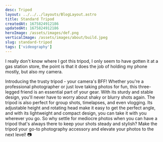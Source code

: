 ```yaml
---
desc: Tripod
layout: ../../../layouts/BlogLayout.astro
title: Standard Tripod
createdAt: 1675824912186
updatedAt: 1675824912186
heroImage: /assets/images/def.png
verticalImage: /assets/images/about/build.jpeg
slug: standard-tripod
tags: ['videography']
---
```


I really don't know where I got this tripod, I only seem to have gotten it at a gas station store, the point is that it does the job of holding my phone mostly, but also my camera.

Introducing the trusty tripod - your camera's BFF! Whether you're a professional photographer or just love taking photos for fun, this three-legged friend is an essential part of your gear. With its sturdy and stable design, you'll never have to worry about shaky or blurry shots again. The tripod is also perfect for group shots, timelapses, and even vlogging. Its adjustable height and rotating head make it easy to get the perfect angle, and with its lightweight and compact design, you can take it with you wherever you go. So why settle for mediocre photos when you can have a tripod that's always there to keep your shots steady and stylish? Make the tripod your go-to photography accessory and elevate your photos to the next level! 📷
